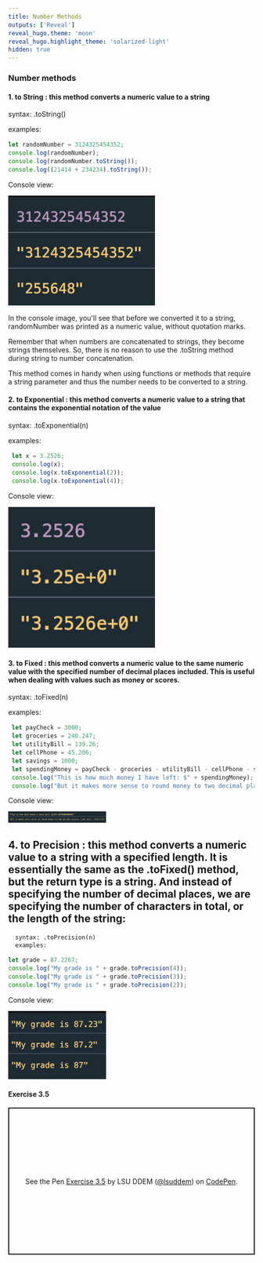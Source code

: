 ```yaml
---
title: Number Methods
outputs: ['Reveal']
reveal_hugo.theme: 'moon'
reveal_hugo.highlight_theme: 'solarized-light'
hidden: true
---
```

### Number methods 

#### 1. to String : this method converts a numeric value to a string

syntax: .toString()

examples:

```js
let randomNumber = 3124325454352;
console.log(randomNumber);
console.log(randomNumber.toString());
console.log((21414 + 234234).toString());
```
Console view: 

<img src="../../media/3_5_1.png" alt="Image description" width="300">

In the console image, you'll see that before we converted it to a string, randomNumber was printed as a numeric value, without quotation marks.


Remember that when numbers are concatenated to strings, they become strings themselves. So, there is no reason to use the .toString method during string to number concatenation.


This method comes in handy when using functions or methods that require a string parameter and thus the number needs to be converted to a string.

#### 2. to Exponential : this method converts a numeric value to a string that contains the exponential notation of the value

syntax: .toExponential(n)

examples:

```js
 let x = 3.2526;
 console.log(x);
 console.log(x.toExponential(2));
 console.log(x.toExponential(4));
```

Console view: 

<img src="../../media/3_5_2.png" alt="Image description" width="300">

#### 3. to Fixed : this method converts a numeric value to the same numeric value with the specified number of decimal places included. This is useful when dealing with values such as money or scores.

syntax: .toFixed(n)

examples:

```js
 let payCheck = 3000;
 let groceries = 240.247;
 let utilityBill = 139.26;
 let cellPhone = 45.206;
 let savings = 1000;
 let spendingMoney = payCheck - groceries - utilityBill - cellPhone - savings;
 console.log("This is how much money I have left: $" + spendingMoney);
 console.log("But it makes more sense to round money to two decimal places, like this : $" + spendingMoney.toFixed(2));
```
Console view:

<img src="../../media/3_5_3.png" alt="Image description" width="200">

## 4. to Precision : this method converts a numeric value to a string with a specified length. It is essentially the same as the .toFixed() method, but the return type is a string. And instead of specifying the number of decimal places, we are specifying the number of characters in total, or the length of the string:
      syntax: .toPrecision(n)
      examples:
```js
let grade = 87.2267;
console.log("My grade is " + grade.toPrecision(4));
console.log("My grade is " + grade.toPrecision(3));
console.log("My grade is " + grade.toPrecision(2));
```
Console view: 

<img src="../../media/3_5_4.png" alt="Image description" width="200">


#### Exercise 3.5

 <p class="codepen" data-height="300" data-default-tab="result" data-slug-hash="bNbgYER" data-pen-title="Exercise 3.5" data-user="lsuddem" style="height: 300px; box-sizing: border-box; display: flex; align-items: center; justify-content: center; border: 2px solid; margin: 1em 0; padding: 1em;">
  <span>See the Pen <a href="https://codepen.io/lsuddem/pen/bNbgYER">
  Exercise 3.5</a> by LSU DDEM (<a href="https://codepen.io/lsuddem">@lsuddem</a>)
  on <a href="https://codepen.io">CodePen</a>.</span>
</p>
<script async src="https://cpwebassets.codepen.io/assets/embed/ei.js"></script>

